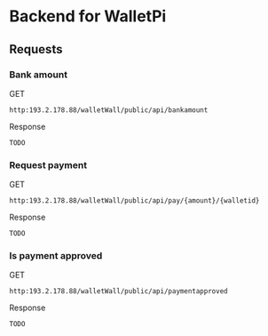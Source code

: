 # Backend for WalletPi

## Requests

### Bank amount
GET

    http:193.2.178.88/walletWall/public/api/bankamount  
Response

    TODO
  
### Request payment
GET
    
    http:193.2.178.88/walletWall/public/api/pay/{amount}/{walletid}
    
Response

    TODO      
    
### Is payment approved
GET

    http:193.2.178.88/walletWall/public/api/paymentapproved
     
Response

    TODO
    
        